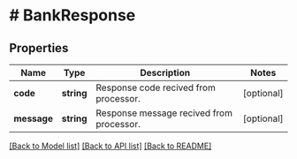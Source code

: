# # BankResponse

## Properties

Name | Type | Description | Notes
------------ | ------------- | ------------- | -------------
**code** | **string** | Response code recived from processor. | [optional]
**message** | **string** | Response message recived from processor. | [optional]

[[Back to Model list]](../../README.md#models) [[Back to API list]](../../README.md#endpoints) [[Back to README]](../../README.md)
